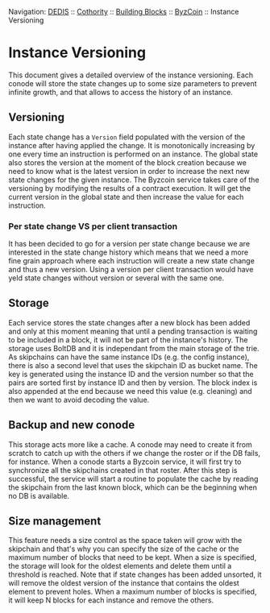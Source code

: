 Navigation: [DEDIS](https://github.com/dedis/doc/tree/master/README.md) ::
[Cothority](https://github.com/dedis/cothority/tree/master/README.md) ::
[Building Blocks](https://github.com/dedis/cothority/tree/master/doc/BuildingBlocks.md) ::
[ByzCoin](README.md) ::
Instance Versioning

# Instance Versioning

This document gives a detailed overview of the instance versioning. Each conode
will store the state changes up to some size parameters to prevent infinite
growth, and that allows to access the history of an instance.

## Versioning

Each state change has a `Version` field populated with the version of the instance
after having applied the change. It is monotonically increasing by one every time
an instruction is performed on an instance.
The global state also stores the version at the moment of the block creation because
we need to know what is the latest version in order to increase the next new
state changes for the given instance.
The Byzcoin service takes care of the versioning by modifying the results of a
contract execution. It will get the current version in the global state and then
increase the value for each instruction.

### Per state change VS per client transaction

It has been decided to go for a version per state change because we are interested
in the state change history which means that we need a more fine grain approach
where each instruction will create a new state change and thus a new version.
Using a version per client transaction would have yeld state changes without
version or several with the same one.

## Storage

Each service stores the state changes after a new block has been added and only
at this moment meaning that until a pending transaction is waiting to be included
in a block, it will not be part of the instance's history.
The storage uses BoltDB and it is independant from the main storage of the trie.
As skipchains can have the same instance IDs (e.g. the config instance), there is also a
second level that uses the skipchain ID as bucket name.
The key is generated using the instance ID and the
version number so that the pairs are sorted first by instance ID and then by
version. The block index is also appended at the end because we need this
value (e.g. cleaning) and then we want to avoid decoding the value.

## Backup and new conode

This storage acts more like a cache. A conode may need to create it
from scratch to catch up with the others if we change the roster or if the DB fails,
for instance.
When a conode starts a Byzcoin service, it will first try to synchronize all the
skipchains created in that roster. After this step is successful, the service will
start a routine to populate the cache by reading the skipchain from the last known
block, which can be the beginning when no DB is available.

## Size management

This feature needs a size control as the space taken will grow with the skipchain and
that's why you can specify the size of the cache or the maximum number of blocks that
need to be kept. When a size is specified, the storage will look for the oldest 
elements and delete them until a threshold is reached. Note that if state
changes has been added unsorted, it will remove the oldest version of the instance
that contains the oldest element to prevent holes. When a maximum number of blocks
is specified, it will keep N blocks for each instance and remove the others.